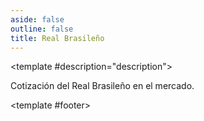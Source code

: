 ```yaml
---
aside: false
outline: false
title: Real Brasileño
---
```


<script setup>
import { setRegionForSidebar } from '../../.vitepress/sidebar/sidebar.utils.js'

setRegionForSidebar('ar')
</script>

<OAOperation operationId="get-cotizacion-brl" :hide-default-footer="false">

<template #description="description">

Cotización del Real Brasileño en el mercado.

</template>

<template #footer>


<OAFooter />


<!--@include: ./parts/get-cotizacion-brl-footer.md -->

</template>

</OAOperation>
